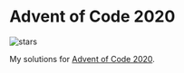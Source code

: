 # Advent of Code 2020

![stars](https://progress-bar.dev/23/?scale=50&title=stars&suffix=/50 "stars")

My solutions for [Advent of Code 2020](https://adventofcode.com/2020).
